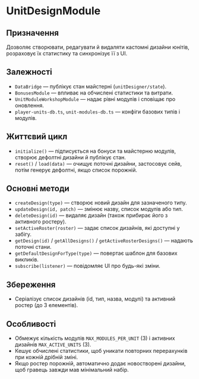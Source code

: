 # UnitDesignModule

## Призначення
Дозволяє створювати, редагувати й видаляти кастомні дизайни юнітів, розраховує їх статистику та синхронізує її з UI.

## Залежності
- `DataBridge` — публікує стан майстерні (`unitDesigner/state`).
- `BonusesModule` — впливає на обчислені статистики та витрати.
- `UnitModuleWorkshopModule` — надає рівні модулів і сповіщає про оновлення.
- `player-units-db.ts`, `unit-modules-db.ts` — конфіги базових типів і модулів.

## Життєвий цикл
- `initialize()` — підписується на бонуси та майстерню модулів, створює дефолтні дизайни й публікує стан.
- `reset()` / `load(data)` — очищує поточні дизайни, застосовує сейв, потім генерує дефолтні, якщо список порожній.

## Основні методи
- `createDesign(type)` — створює новий дизайн для зазначеного типу.
- `updateDesign(id, patch)` — змінює назву, список модулів або тип.
- `deleteDesign(id)` — видаляє дизайн (також прибирає його з активного ростеру).
- `setActiveRoster(roster)` — задає список дизайнів, які доступні у забігу.
- `getDesign(id)` / `getAllDesigns()` / `getActiveRosterDesigns()` — надають поточні стани.
- `getDefaultDesignForType(type)` — повертає шаблон для базових викликів.
- `subscribe(listener)` — повідомляє UI про будь-які зміни.

## Збереження
- Серіалізує список дизайнів (id, тип, назва, модулі) та активний ростер (до 3 елементів).

## Особливості
- Обмежує кількість модулів `MAX_MODULES_PER_UNIT` (3) і активних дизайнів `MAX_ACTIVE_UNITS` (3).
- Кешує обчислені статистики, щоб уникати повторних перерахунків при кожній дрібній зміні.
- Якщо ростер порожній, автоматично додає новостворені дизайни, щоб гравець завжди мав мінімальний набір.
